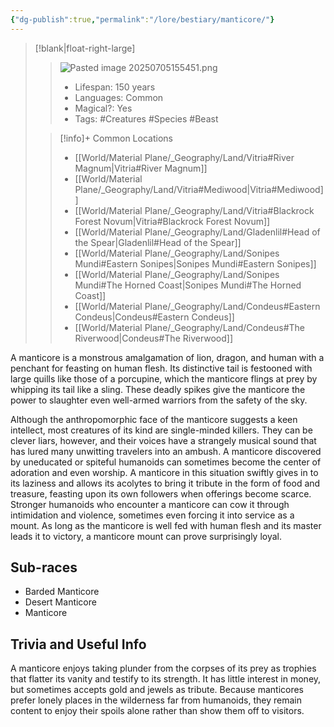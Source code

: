 ```yaml
---
{"dg-publish":true,"permalink":"/lore/bestiary/manticore/"}
---
```



>[!blank|float-right-large]
>>![Pasted image 20250705155451.png](/img/user/z_Assets/Pasted%20image%2020250705155451.png)
>>- Lifespan: 150 years
>>- Languages: Common
>>- Magical?: Yes
>>- Tags: #Creatures #Species #Beast
>
>>[!info]+ Common Locations
>>- [[World/Material Plane/_Geography/Land/Vitria#River Magnum\|Vitria#River Magnum]]
>>  - [[World/Material Plane/_Geography/Land/Vitria#Mediwood\|Vitria#Mediwood]]
>>  - [[World/Material Plane/_Geography/Land/Vitria#Blackrock Forest Novum\|Vitria#Blackrock Forest Novum]]
>>  - [[World/Material Plane/_Geography/Land/Gladenlil#Head of the Spear\|Gladenlil#Head of the Spear]]
>>  - [[World/Material Plane/_Geography/Land/Sonipes Mundi#Eastern Sonipes\|Sonipes Mundi#Eastern Sonipes]]
>>  - [[World/Material Plane/_Geography/Land/Sonipes Mundi#The Horned Coast\|Sonipes Mundi#The Horned Coast]]
>>  - [[World/Material Plane/_Geography/Land/Condeus#Eastern Condeus\|Condeus#Eastern Condeus]]
>>  - [[World/Material Plane/_Geography/Land/Condeus#The Riverwood\|Condeus#The Riverwood]]


A manticore is a monstrous amalgamation of lion, dragon, and human with a penchant for feasting on human flesh. Its distinctive tail is festooned with large quills like those of a porcupine, which the manticore flings at prey by whipping its tail like a sling. These deadly spikes give the manticore the power to slaughter even well-armed warriors from the safety of the sky.  
  
Although the anthropomorphic face of the manticore suggests a keen intellect, most creatures of its kind are single-minded killers. They can be clever liars, however, and their voices have a strangely musical sound that has lured many unwitting travelers into an ambush. A manticore discovered by uneducated or spiteful humanoids can sometimes become the center of adoration and even worship. A manticore in this situation swiftly gives in to its laziness and allows its acolytes to bring it tribute in the form of food and treasure, feasting upon its own followers when offerings become scarce. Stronger humanoids who encounter a manticore can cow it through intimidation and violence, sometimes even forcing it into service as a mount. As long as the manticore is well fed with human flesh and its master leads it to victory, a manticore mount can prove surprisingly loyal.

## Sub-races
- Barded Manticore
- Desert Manticore
- Manticore

## Trivia and Useful Info
A manticore enjoys taking plunder from the corpses of its prey as trophies that flatter its vanity and testify to its strength. It has little interest in money, but sometimes accepts gold and jewels as tribute. Because manticores prefer lonely places in the wilderness far from humanoids, they remain content to enjoy their spoils alone rather than show them off to visitors.